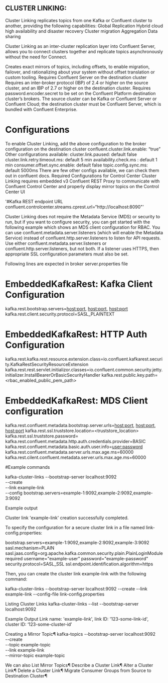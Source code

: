 ## CLUSTER LINKING:
Cluster Linking replicates topics from one Kafka or Confluent cluster to another, providing the following capabilities:
Global Replication
Hybrid cloud
high availability and disaster recovery
Cluster migration
Aggregation
Data sharing

Cluster Linking as an inter-cluster replication layer into Confluent Server, allows you to connect clusters together and replicate topics asynchronously without the need for Connect. 

Creates exact mirrors of topics, including offsets, to enable migration, failover, and rationalizing about your system without offset translation or custom tooling.
Requires Confluent Server on the destination cluster
Requires an inter-broker protocol (IBP) of 2.4 or higher on the source cluster, and an IBP of 2.7 or higher on the destination cluster. 
Requires password.encoder.secret to be set on the Confluent Platform destination cluster’s brokers.
The source cluster can be Kafka or Confluent Server or Confluent Cloud; the destination cluster must be Confluent Server, which is bundled with Confluent Enterprise.

# Configurations 
To enable Cluster Linking, add the above configuration to the broker configuration on the destination cluster 
confluent.cluster.link.enable: “true”
Other configurations available:
cluster.link.paused: default false
cluster.link.retry.timeout.ms: default 5 min
availability.check.ms : default 1 min
consumer.offset.sync.enable: default false
topic.config.sync.ms: default 5000ms
There are few other configs available, we can check them out in confluent docs.
Required Configurations for Control Center
Cluster Linking requires embedded v3 Confluent REST Proxy to communicate with Confluent Control Center and properly display mirror topics on the Control Center UI

'#Kafka REST endpoint URL
confluent.controlcenter.streams.cprest.url=“http://localhost:8090"'

Cluster Linking does not require the Metadata Service (MDS) or security to run, but if you want to configure security, you can get started with the following example which shows an MDS client configuration for RBAC.
You can use confluent.metadata.server.listeners (which will enable the Metadata Service) instead of confluent.http.server.listeners to listen for API requests. Use either confluent.metadata.server.listeners or confluent.http.server.listeners, but not both. If a listener uses HTTPS, then appropriate SSL configuration parameters must also be set. 

Following lines are expected in broker server.properties file
# EmbeddedKafkaRest: Kafka Client Configuration
kafka.rest.bootstrap.servers=<host:port>, <host:port>, <host:port>
kafka.rest.client.security.protocol=SASL_PLAINTEXT

# EmbeddedKafkaRest: HTTP Auth Configuration
kafka.rest.kafka.rest.resource.extension.class=io.confluent.kafkarest.security.KafkaRestSecurityResourceExtension
kafka.rest.rest.servlet.initializor.classes=io.confluent.common.security.jetty.initializer.InstallBearerOrBasicSecurityHandler
kafka.rest.public.key.path=<rbac_enabled_public_pem_path>

# EmbeddedKafkaRest: MDS Client configuration
kafka.rest.confluent.metadata.bootstrap.server.urls=<host:port>, <host:port>, <host:port>
kafka.rest.ssl.truststore.location=<truststore_location>
kafka.rest.ssl.truststore.password=<password>
kafka.rest.confluent.metadata.http.auth.credentials.provider=BASIC
kafka.rest.confluent.metadata.basic.auth.user.info=<user:password>
kafka.rest.confluent.metadata.server.urls.max.age.ms=60000
kafka.rest.cilent.confluent.metadata.server.urls.max.age.ms=60000



#Example commands

kafka-cluster-links --bootstrap-server localhost:9092 \
                       --create \
                       --link example-link \
                       --config bootstrap.servers=example-1:9092,example-2:9092,example-3:9092

Example output 

Cluster link 'example-link' creation successfully completed.

To specify the configuration for a secure cluster link in a file named link-config.properties:

bootstrap.servers=example-1:9092,example-2:9092,example-3:9092
sasl.mechanism=PLAIN
sasl.jaas.config=org.apache.kafka.common.security.plain.PlainLoginModule required username="example-user" password="example-password"
security.protocol=SASL_SSL
ssl.endpoint.identification.algorithm=https

Then, you can create the cluster link example-link with the following command:

kafka-cluster-links --bootstrap-server localhost:9092 --create --link example-link --config-file link-config.properties

Listing Cluster Links
kafka-cluster-links --list --bootstrap-server localhost:9092

Example Output
Link name: 'example-link', link ID: '123-some-link-id', cluster ID: ‘123-some-cluster-id’

Creating a Mirror Topic¶
kafka-topics --bootstrap-server localhost:9092 \
                 --create \
                 --topic example-topic \
                 --link example-link \
                 --mirror-topic example-topic

We can also 
List Mirror Topics¶
Describe a Cluster Link¶
Alter a Cluster Link¶
Delete a Cluster Link¶
Migrate Consumer Groups from Source to Destination Cluster¶

